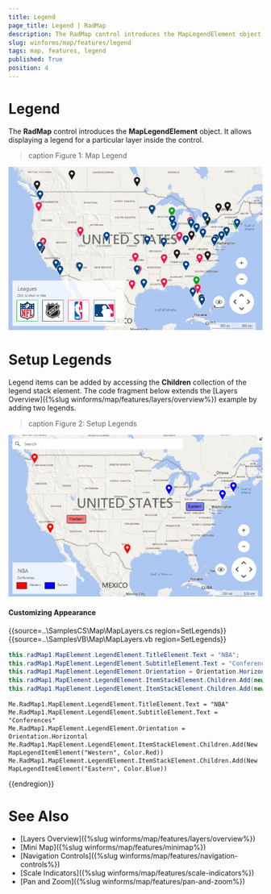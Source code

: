 ```yaml
---
title: Legend
page_title: Legend | RadMap
description: The RadMap control introduces the MapLegendElement object. It allows you to display a legend for a particular layer inside the control.
slug: winforms/map/features/legend
tags: map, features, legend
published: True
position: 4
---
```


# Legend

The __RadMap__ control introduces the __MapLegendElement__ object. It allows displaying a legend for a particular layer inside the control.

>caption Figure 1: Map Legend

![map features legend 001](images/map-features-legend001.png)

# Setup Legends

Legend items can be added by accessing the __Children__ collection of the legend stack element. The code fragment below extends the [Layers Overview]({%slug winforms/map/features/layers/overview%}) example by adding two legends.

>caption Figure 2: Setup Legends

![map features legend 002](images/map-features-legend002.png)

#### Customizing Appearance

{{source=..\SamplesCS\Map\MapLayers.cs region=SetLegends}} 
{{source=..\SamplesVB\Map\MapLayers.vb region=SetLegends}}
````C#
this.radMap1.MapElement.LegendElement.TitleElement.Text = "NBA";
this.radMap1.MapElement.LegendElement.SubtitleElement.Text = "Conferences";
this.radMap1.MapElement.LegendElement.Orientation = Orientation.Horizontal;
this.radMap1.MapElement.LegendElement.ItemStackElement.Children.Add(new MapLegendItemElement("Western", Color.Red));
this.radMap1.MapElement.LegendElement.ItemStackElement.Children.Add(new MapLegendItemElement("Eastern", Color.Blue));

````
````VB.NET
Me.RadMap1.MapElement.LegendElement.TitleElement.Text = "NBA"
Me.RadMap1.MapElement.LegendElement.SubtitleElement.Text = "Conferences"
Me.RadMap1.MapElement.LegendElement.Orientation = Orientation.Horizontal
Me.RadMap1.MapElement.LegendElement.ItemStackElement.Children.Add(New MapLegendItemElement("Western", Color.Red))
Me.RadMap1.MapElement.LegendElement.ItemStackElement.Children.Add(New MapLegendItemElement("Eastern", Color.Blue))

````



{{endregion}}

# See Also

* [Layers Overview]({%slug winforms/map/features/layers/overview%})
* [Mini Map]({%slug winforms/map/features/minimap%})
* [Navigation Controls]({%slug winforms/map/features/navigation-controls%})
* [Scale Indicators]({%slug winforms/map/features/scale-indicators%})
* [Pan and Zoom]({%slug winforms/map/features/pan-and-zoom%})